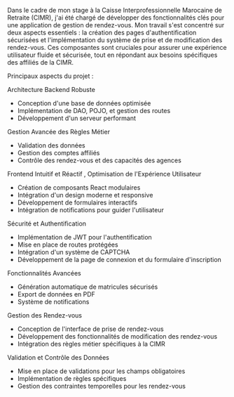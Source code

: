 Dans le cadre de mon stage à la Caisse Interprofessionnelle Marocaine de Retraite (CIMR), j'ai été chargé de développer des fonctionnalités clés pour une application de gestion de rendez-vous. Mon travail s'est concentré sur deux aspects essentiels : la création des pages d'authentification sécurisées et l'implémentation du système de prise et de modification des rendez-vous. Ces composantes sont cruciales pour assurer une expérience utilisateur fluide et sécurisée, tout en répondant aux besoins spécifiques des affiliés de la CIMR.

Principaux aspects du projet :

Architecture Backend Robuste
   - Conception d'une base de données optimisée
   - Implémentation de DAO, POJO, et gestion des routes
   - Développement d'un serveur performant

Gestion Avancée des Règles Métier
   - Validation des données
   - Gestion des comptes affiliés
   - Contrôle des rendez-vous et des capacités des agences

Frontend Intuitif et Réactif , Optimisation de l'Expérience Utilisateur
   - Création de composants React modulaires
   - Intégration d'un design moderne et responsive
   - Développement de formulaires interactifs 
   - Intégration de notifications pour guider l'utilisateur

Sécurité et Authentification
   - Implémentation de JWT pour l'authentification
   - Mise en place de routes protégées
   - Intégration d'un système de CAPTCHA
   - Développement de la page de connexion et du formulaire d'inscription

Fonctionnalités Avancées
   - Génération automatique de matricules sécurisés
   - Export de données en PDF
   - Système de notifications

Gestion des Rendez-vous
   - Conception de l'interface de prise de rendez-vous
   - Développement des fonctionnalités de modification des rendez-vous
   - Intégration des règles métier spécifiques à la CIMR

Validation et Contrôle des Données
   - Mise en place de validations pour les champs obligatoires
   - Implémentation de règles spécifiques 
   - Gestion des contraintes temporelles pour les rendez-vous